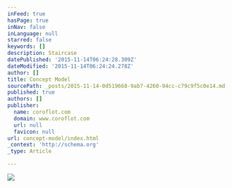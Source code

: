 ```yaml
---
inFeed: true
hasPage: true
inNav: false
inLanguage: null
starred: false
keywords: []
description: Staircase
datePublished: '2015-11-14T06:24:28.309Z'
dateModified: '2015-11-14T06:24:24.278Z'
author: []
title: Concept Model
sourcePath: _posts/2015-11-14-0d519668-9ab7-4260-94cc-c79c9f5c0e14.md
published: true
authors: []
publisher:
  name: coroflot.com
  domain: www.coroflot.com
  url: null
  favicon: null
url: concept-model/index.html
_context: 'http://schema.org'
_type: Article

---
```

![](http://s3images.coroflot.com/user_files/individual_files/327436_zDDylgcfEppRwnxF8eLQoBCd6.jpg)